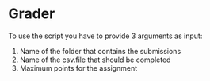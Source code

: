 # Grader
To use the script you have to provide 3 arguments as input: 
1. Name of the folder that contains the submissions
2. Name of the csv.file that should be completed
3. Maximum points for the assignment
